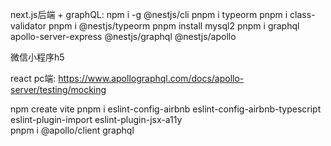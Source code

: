next.js后端 + graphQL:
npm i -g @nestjs/cli
pnpm i typeorm 
pnpm i class-validator
pnpm i @nestjs/typeorm
pnpm install mysql2
pnpm i graphql apollo-server-express @nestjs/graphql @nestjs/apollo            

微信小程序h5

react pc端:
https://www.apollographql.com/docs/apollo-server/testing/mocking

npm create vite
pnpm i eslint-config-airbnb eslint-config-airbnb-typescript eslint-plugin-import eslint-plugin-jsx-a11y   
pnpm i @apollo/client graphql